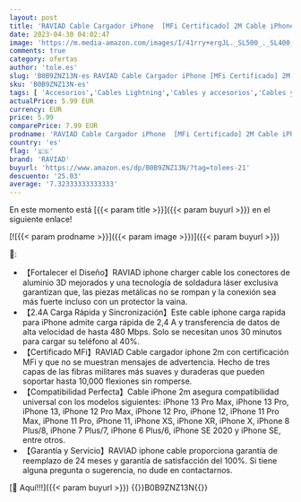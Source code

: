 ```yaml
---
layout: post
title: 'RAVIAD Cable Cargador iPhone  [MFi Certificado] 2M Cable iPhone Carga Rápida Nylon Trenzado Cable iPhone para iPhone 13 12 11 Pro Max Mini XR XS X 8 7 6 Plus 6s 6 SE 5 5s 5c- Plata'
date: 2023-04-30 04:02:47
image: 'https://m.media-amazon.com/images/I/41rry+ergJL._SL500_._SL400_.jpg'
comments: true
category: ofertas
author: 'tole.es'
slug: 'B0B9ZNZ13N-es RAVIAD Cable Cargador iPhone [MFi Certificado] 2M Cable...'
sku: 'B0B9ZNZ13N-es'
tags: [ 'Accesorios','Cables Lightning','Cables y accesorios','Cables y conectores','Informática','iphone','raviad','🇪🇸', ]
actualPrice: 5.99 EUR
currency: EUR
price: 5.99
comparePrice: 7.99 EUR
prodname: 'RAVIAD Cable Cargador iPhone  [MFi Certificado] 2M Cable iPhone Carga Rápida Nylon Trenzado Cable iPhone para iPhone 13 12 11 Pro Max Mini XR XS X 8 7 6 Plus 6s 6 SE 5 5s 5c- Plata'
country: 'es'
flag: '🇪🇸'
brand: 'RAVIAD'
buyurl: 'https://www.amazon.es/dp/B0B9ZNZ13N/?tag=tolees-21'
descuento: '25.03'
average: '7.32333333333333'
---
```


En este momento está [{{< param title >}}]({{< param buyurl >}}) en el siguiente enlace!

[![{{< param prodname >}}]({{< param image >}})]({{< param buyurl >}})

🔎:

- 【Fortalecer el Diseño】RAVIAD iphone charger cable los conectores de aluminio 3D mejorados y una tecnología de soldadura láser exclusiva garantizan que, las piezas metálicas no se rompan y la conexión sea más fuerte incluso con un protector la vaina.
- 【2.4A Carga Rápida y Sincronización】Este cable iphone carga rapida para iPhone admite carga rápida de 2,4 A y transferencia de datos de alta velocidad de hasta 480 Mbps. Solo se necesitan unos 30 minutos para cargar su teléfono al 40%.
- 【Certificado MFi】RAVIAD Cable cargador iphone 2m con certificación MFi y que no se muestran mensajes de advertencia. Hecho de tres capas de las fibras militares más suaves y duraderas que pueden soportar hasta 10,000 flexiones sin romperse.
- 【Compatibilidad Perfecta】Cable iPhone 2m asegura compatibilidad universal con los modelos siguientes: iPhone 13 Pro Max, iPhone 13 Pro, iPhone 13, iPhone 12 Pro Max, iPhone 12 Pro, iPhone 12, iPhone 11 Pro Max, iPhone 11 Pro, iPhone 11, iPhone XS, iPhone XR, iPhone X, iPhone 8 Plus/8, iPhone 7 Plus/7, iPhone 6 Plus/6, iPhone SE 2020 y iPhone SE, entre otros.
- 【Garantía y Servicio】RAVIAD iphone cable proporciona garantía de reemplazo de 24 meses y garantía de satisfacción del 100%. Si tiene alguna pregunta o sugerencia, no dude en contactarnos.

[🛒 Aquí!!!]({{< param buyurl >}})
{{<world>}}B0B9ZNZ13N{{</world>}}
